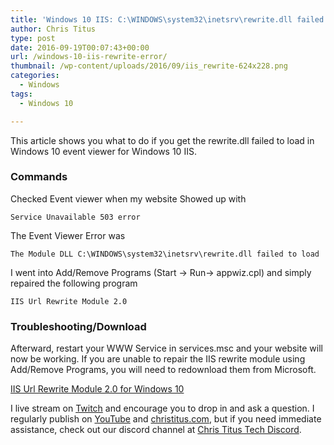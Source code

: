 ```yaml
---
title: 'Windows 10 IIS: C:\WINDOWS\system32\inetsrv\rewrite.dll failed to load'
author: Chris Titus
type: post
date: 2016-09-19T00:07:43+00:00
url: /windows-10-iis-rewrite-error/
thumbnail: /wp-content/uploads/2016/09/iis_rewrite-624x228.png
categories:
  - Windows
tags:
  - Windows 10

---
```

This article shows you what to do if you get the rewrite.dll failed to load in Windows 10 event viewer for Windows 10 IIS.<!--more-->

### Commands

Checked Event viewer when my website Showed up with
  
`Service Unavailable 503 error`
  
The Event Viewer Error was
  
`The Module DLL C:\WINDOWS\system32\inetsrv\rewrite.dll failed to load`
  
I went into Add/Remove Programs (Start -> Run-> appwiz.cpl) and simply repaired the following program
  
`IIS Url Rewrite Module 2.0`

### Troubleshooting/Download

Afterward, restart your WWW Service in services.msc and your website will now be working. If you are unable to repair the IIS rewrite module using Add/Remove Programs, you will need to redownload them from Microsoft.
  
[IIS Url Rewrite Module 2.0 for Windows 10][5]

I live stream on [Twitch][1] and encourage you to drop in and ask a question. I regularly publish on [YouTube][2] and [christitus.com][3], but if you need immediate assistance, check out our discord channel at [Chris Titus Tech Discord][4].

 [1]: https://twitch.tv/christitustech
 [2]: https://www.youtube.com/c/ChrisTitusTech
 [3]: https://www.christitus.com/
 [4]: https://www.christitus.com/discord
 [5]: https://www.microsoft.com/en-us/download/details.aspx?id=47337
